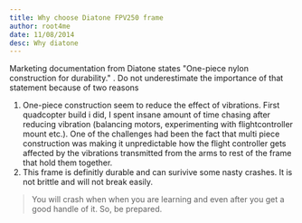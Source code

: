 ```yaml
---
title: Why choose Diatone FPV250 frame
author: root4me
date: 11/08/2014
desc: Why diatone
---
```


Marketing documentation from Diatone states "One-piece nylon construction for durability." . Do not underestimate the importance of that statement because of two reasons

1.  One-piece construction seem to reduce the effect of vibrations. First quadcopter build i did, I spent insane amount of time chasing after reducing vibration (balancing motors, experimenting with flightcontroller mount etc.). 
One of the challenges had been the fact that multi piece construction was making it unpredictable how the flight controller gets affected by the vibrations transmitted from the arms to rest of the frame that hold them together.
2.  This frame is definitly durable and can surivive some nasty crashes. It is not brittle and will not break easily.

> You will crash when when you are learning and even after you get a good handle of it. So, be prepared.

